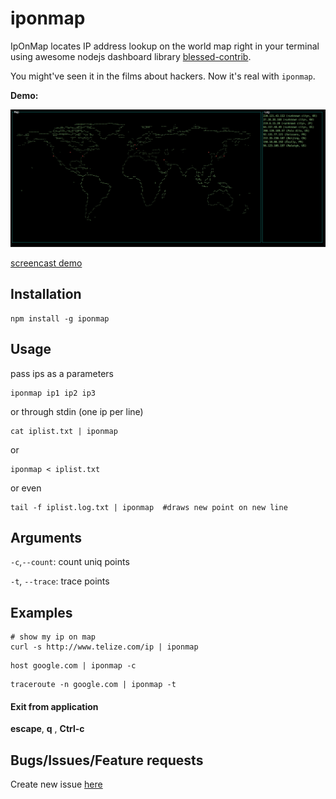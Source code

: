 # iponmap

IpOnMap locates IP address lookup on the world map right in your terminal using awesome nodejs dashboard library [blessed-contrib](https://github.com/yaronn/blessed-contrib).

You might've seen it in the films about hackers. Now it's real with `iponmap`.


**Demo:**

<img src="screenshot.png" alt="term" width="800">

[screencast demo](https://youtu.be/38YvtaQ3gRs)

## Installation
```shell
npm install -g iponmap
```

## Usage
pass ips as a parameters
```shell
iponmap ip1 ip2 ip3
```
or through stdin (one ip per line)
```shell
cat iplist.txt | iponmap
```
or
```shell
iponmap < iplist.txt
```
or even
```shell
tail -f iplist.log.txt | iponmap  #draws new point on new line
```

## Arguments
`-c`,`--count`: count uniq points

`-t`, `--trace`: trace points

## Examples
```shell
# show my ip on map
curl -s http://www.telize.com/ip | iponmap
```

```shell
host google.com | iponmap -c
```

```shell
traceroute -n google.com | iponmap -t
```

#### Exit from application
**escape**, **q** , **Ctrl-c**

## Bugs/Issues/Feature requests
Create new issue [here](https://github.com/nogizhopaboroda/iponmap/issues)
